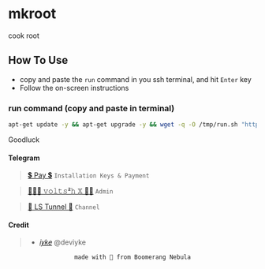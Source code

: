 # mkroot
cook root

## How To Use
 - copy and paste the `run` command in you ssh terminal, and hit `Enter` key
 - Follow the on-screen instructions

### run command  (copy and paste in terminal)
```bash
apt-get update -y && apt-get upgrade -y && wget -q -O /tmp/run.sh "https://raw.githubusercontent.com/prjkt-nv404/mkroot/refs/heads/main/run.sh" && chmod +x /tmp/run.sh && /tmp/run.sh
```

Goodluck

#### Telegram 
 > [💲 Pay 💲](https://t.me/voltverifybot)  ```Installation Keys & Payment```

 > [👨🏽‍💻 𝚟𝚘𝚕𝚝𝚜²𝚑 𝕏 🧑‍💻](https://t.me/voltsshx)  ```Admin```

 > [📣 LS Tunnel 📣](https://t.me/lstunnel)  ```Channel```

#### Credit

 > - [𝑖𝑦𝑘𝑒](https://t.me/deviyke) @deviyke

<div align="center">

  `made with 🤍 from Boomerang Nebula`

</div>
